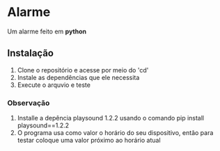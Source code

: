 # Alarme
 Um alarme feito em **python**

## Instalação
1. Clone o repositório e acesse por meio do 'cd'
1. Instale as dependências que ele necessita
1. Execute o arquvio e teste

### Observação
1. Installe a depência playsound 1.2.2 usando o comando pip install playsound==1.2.2
1. O programa usa como valor o horário do seu dispositivo, então para testar coloque uma valor próximo ao horário atual

